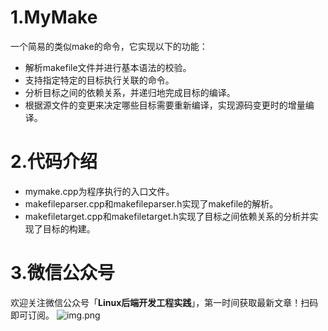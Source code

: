 # 1.MyMake
一个简易的类似make的命令，它实现以下的功能：

- 解析makefile文件并进行基本语法的校验。
- 支持指定特定的目标执行关联的命令。
- 分析目标之间的依赖关系，并递归地完成目标的编译。
- 根据源文件的变更来决定哪些目标需要重新编译，实现源码变更时的增量编译。

# 2.代码介绍
- mymake.cpp为程序执行的入口文件。
- makefileparser.cpp和makefileparser.h实现了makefile的解析。
- makefiletarget.cpp和makefiletarget.h实现了目标之间依赖关系的分析并实现了目标的构建。

# 3.微信公众号
欢迎关注微信公众号「**Linux后端开发工程实践**」，第一时间获取最新文章！扫码即可订阅。
![img.png](https://github.com/wanmuc/MyMake/blob/main/mp_account.png#pic_center=660*180)